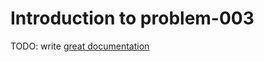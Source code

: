 # Introduction to problem-003

TODO: write [great documentation](http://jacobian.org/writing/great-documentation/what-to-write/)
